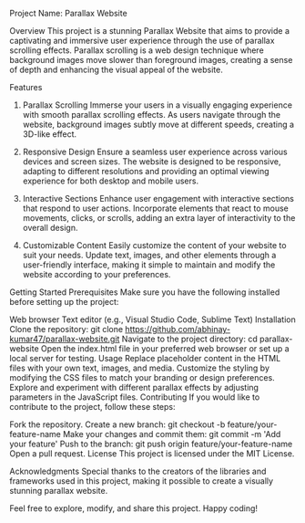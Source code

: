 
Project Name: Parallax Website

Overview
This project is a stunning Parallax Website that aims to provide a captivating and immersive user experience through the use of parallax scrolling effects. Parallax scrolling is a web design technique where background images move slower than foreground images, creating a sense of depth and enhancing the visual appeal of the website.

Features
1. Parallax Scrolling
Immerse your users in a visually engaging experience with smooth parallax scrolling effects. As users navigate through the website, background images subtly move at different speeds, creating a 3D-like effect.

2. Responsive Design
Ensure a seamless user experience across various devices and screen sizes. The website is designed to be responsive, adapting to different resolutions and providing an optimal viewing experience for both desktop and mobile users.

3. Interactive Sections
Enhance user engagement with interactive sections that respond to user actions. Incorporate elements that react to mouse movements, clicks, or scrolls, adding an extra layer of interactivity to the overall design.

4. Customizable Content
Easily customize the content of your website to suit your needs. Update text, images, and other elements through a user-friendly interface, making it simple to maintain and modify the website according to your preferences.

Getting Started
Prerequisites
Make sure you have the following installed before setting up the project:

Web browser
Text editor (e.g., Visual Studio Code, Sublime Text)
Installation
Clone the repository: git clone https://github.com/abhinay-kumar47/parallax-website.git
Navigate to the project directory: cd parallax-website
Open the index.html file in your preferred web browser or set up a local server for testing.
Usage
Replace placeholder content in the HTML files with your own text, images, and media.
Customize the styling by modifying the CSS files to match your branding or design preferences.
Explore and experiment with different parallax effects by adjusting parameters in the JavaScript files.
Contributing
If you would like to contribute to the project, follow these steps:

Fork the repository.
Create a new branch: git checkout -b feature/your-feature-name
Make your changes and commit them: git commit -m 'Add your feature'
Push to the branch: git push origin feature/your-feature-name
Open a pull request.
License
This project is licensed under the MIT License.

Acknowledgments
Special thanks to the creators of the libraries and frameworks used in this project, making it possible to create a visually stunning parallax website.

Feel free to explore, modify, and share this project. Happy coding!